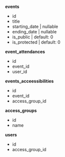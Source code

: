 **events**

- id
- title
- starting_date | nullable
- ending_date | nullable
- is_public | default: 0
- is_protected | default: 0

**event_attendances**

- id
- event_id
- user_id

**events_acceessibilities**

- id
- event_id
- access_group_id

**access_groups**

- id
- name

**users**

- id
- access_group_id
